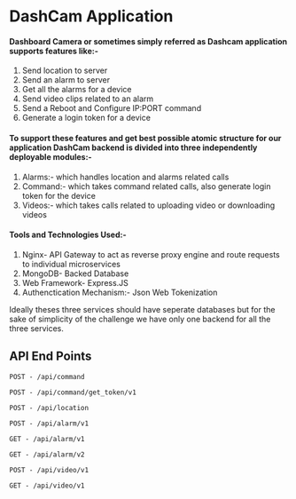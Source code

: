 # DashCam Application
#### Dashboard Camera or sometimes simply referred as Dashcam application supports features like:-
1. Send location to server
2. Send an alarm to server
3. Get all the alarms for a device
4. Send video clips related to an alarm
5. Send a Reboot and Configure IP:PORT command
6. Generate a login token for a device

#### To support these features and get best possible atomic structure for our application DashCam backend is divided into three independently deployable modules:-
1. Alarms:- which handles location and alarms related calls
2. Command:- which takes command related calls, also generate login token for the device
3. Videos:- which takes calls related to uploading video or downloading videos

#### Tools and Technologies Used:-
1. Nginx- API Gateway to act as reverse proxy engine and route requests to individual microservices
2. MongoDB- Backed Database 
3. Web Framework- Express.JS
4. Authenctication Mechanism:- Json Web Tokenization



Ideally theses three services should have seperate databases but for the sake of simplicity of the challenge we have only one backend for all the three services. 


## API End Points
```
POST - /api/command
```

```
POST - /api/command/get_token/v1
```

```
POST - /api/location
```

```
POST - /api/alarm/v1
```

```
GET - /api/alarm/v1
```

```
GET - /api/alarm/v2
```

```
POST - /api/video/v1
```

```
GET - /api/video/v1
```







